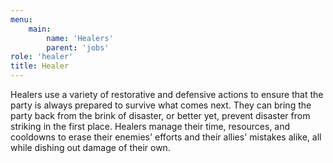 ```yaml
---
menu:
    main:
        name: 'Healers'   
        parent: 'jobs'
role: 'healer'
title: Healer
---
```


Healers use a variety of restorative and defensive actions to ensure that the party is always prepared to survive what comes next. They can bring the party back from the brink of disaster, or better yet, prevent disaster from striking in the first place. Healers manage their time, resources, and cooldowns to erase their enemies' efforts and their allies' mistakes alike, all while dishing out damage of their own.

